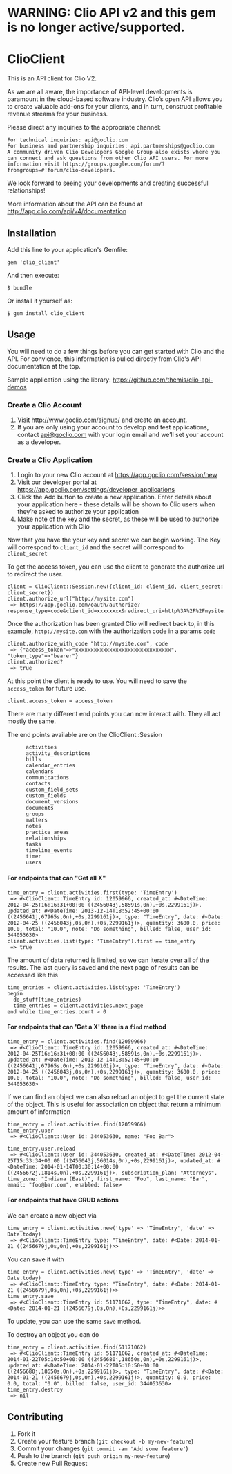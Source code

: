 # WARNING: Clio API v2 and this gem is no longer active/supported.

# ClioClient

This is an API client for Clio V2.

As we are all aware, the importance of API-level developments is paramount in the cloud-based software industry. Clio’s open API allows you to create valuable add-ons for your clients, and in turn, construct profitable revenue streams for your business.

Please direct any inquiries to the appropriate channel:

    For technical inquiries: api@goclio.com
    For business and partnership inquiries: api.partnerships@goclio.com
    A community driven Clio Developers Google Group also exists where you can connect and ask questions from other Clio API users. For more information visit https://groups.google.com/forum/?fromgroups=#!forum/clio-developers.

We look forward to seeing your developments and creating successful relationships!

More information about the API can be found at http://app.clio.com/api/v4/documentation

## Installation

Add this line to your application's Gemfile:

    gem 'clio_client'

And then execute:

    $ bundle

Or install it yourself as:

    $ gem install clio_client

## Usage

You will need to do a few things before you can get started with Clio and the API. For convience, this information is pulled directly from Clio's API documentation at the top.

Sample application using the library: https://github.com/themis/clio-api-demos

### Create a Clio Account

1. Visit http://www.goclio.com/signup/ and create an account.
2. If you are only using your account to develop and test applications, contact api@goclio.com with your login email and we’ll set your account as a developer.

### Create a Clio Application

1. Login to your new Clio account at https://app.goclio.com/session/new
2. Visit our developer portal at https://app.goclio.com/settings/developer_applications
3. Click the Add button to create a new application. Enter details about your application here - these details will be shown to Clio users when they’re asked to authorize your application
4. Make note of the key and the secret, as these will be used to authorize your application with Clio

Now that you have the your key and secret we can begin working. The Key will correspond to `client_id` and the secret will correspond to `client_secret`

To get the access token, you can use the client to generate the authorize url to redirect the user. 

```
client = ClioClient::Session.new({client_id: client_id, client_secret: client_secret})
client.authorize_url("http://mysite.com")
 => https://app.goclio.com/oauth/authorize?response_type=code&client_id=xxxxxxxx&redirect_uri=http%3A%2F%2Fmysite.com
```
Once the authorization has been granted Clio will redirect back to, in this example, `http://mysite.com` with the authorization code in a params `code`

```
client.authorize_with_code "http://mysite.com", code
 => {"access_token"=>"xxxxxxxxxxxxxxxxxxxxxxxxxxxxxxx", "token_type"=>"bearer"} 
client.authorized?
 => true
```

At this point the client is ready to use. You will need to save the `access_token` for future use. 

```
client.access_token = access_token
````

There are many different end points you can now interact with. They all act mostly the same. 

The end points available are on the ClioClient::Session
```
      activities
      activity_descriptions
      bills
      calendar_entries
      calendars
      communications
      contacts
      custom_field_sets
      custom_fields
      document_versions
      documents
      groups
      matters
      notes
      practice_areas
      relationships
      tasks
      timeline_events
      timer
      users
```



#### For endpoints that can "Get all X" 

```
time_entry = client.activities.first(type: 'TimeEntry')
 => #<ClioClient::TimeEntry id: 12059966, created_at: #<DateTime: 2012-04-25T16:16:31+00:00 ((2456043j,58591s,0n),+0s,2299161j)>, updated_at: #<DateTime: 2013-12-14T18:52:45+00:00 ((2456641j,67965s,0n),+0s,2299161j)>, type: "TimeEntry", date: #<Date: 2012-04-25 ((2456043j,0s,0n),+0s,2299161j)>, quantity: 3600.0, price: 10.0, total: "10.0", note: "Do something", billed: false, user_id: 344053630> 
client.activities.list(type: 'TimeEntry').first == time_entry
 => true

```

The amount of data returned is limited, so we can iterate over all of the results. The last query is saved and the next page of results can be accessed like this
```
time_entries = client.activities.list(type: 'TimeEntry')
begin
  do_stuff(time_entries)
  time_entries = client.activities.next_page
end while time_entries.count > 0
```

#### For endpoints that can 'Get a X' there is a `find` method
```
time_entry = client.activities.find(12059966)
 => #<ClioClient::TimeEntry id: 12059966, created_at: #<DateTime: 2012-04-25T16:16:31+00:00 ((2456043j,58591s,0n),+0s,2299161j)>, updated_at: #<DateTime: 2013-12-14T18:52:45+00:00 ((2456641j,67965s,0n),+0s,2299161j)>, type: "TimeEntry", date: #<Date: 2012-04-25 ((2456043j,0s,0n),+0s,2299161j)>, quantity: 3600.0, price: 10.0, total: "10.0", note: "Do something", billed: false, user_id: 344053630> 
```

If we can find an object we can also reload an object to get the current state of the object. This is useful for association on object that return a minimum amount of information
```
time_entry = client.activities.find(12059966)
time_entry.user
 => #<ClioClient::User id: 344053630, name: "Foo Bar"> 

time_entry.user.reload
 => #<ClioClient::User id: 344053630, created_at: #<DateTime: 2012-04-25T15:33:34+00:00 ((2456043j,56014s,0n),+0s,2299161j)>, updated_at: #<DateTime: 2014-01-14T00:30:14+00:00 ((2456672j,1814s,0n),+0s,2299161j)>, subscription_plan: "Attorneys", time_zone: "Indiana (East)", first_name: "Foo", last_name: "Bar", email: "foo@bar.com", enabled: false> 

```

#### For endpoints that have CRUD actions

We can create a new object via
```
time_entry = client.activities.new('type' => 'TimeEntry', 'date' => Date.today)
 => #<ClioClient::TimeEntry type: "TimeEntry", date: #<Date: 2014-01-21 ((2456679j,0s,0n),+0s,2299161j)>> 
```

You can save it with
```
time_entry = client.activities.new('type' => 'TimeEntry', 'date' => Date.today)
 => #<ClioClient::TimeEntry type: "TimeEntry", date: #<Date: 2014-01-21 ((2456679j,0s,0n),+0s,2299161j)>> 
time_entry.save
 => #<ClioClient::TimeEntry id: 51171062, type: "TimeEntry", date: #<Date: 2014-01-21 ((2456679j,0s,0n),+0s,2299161j)>> 

```

To update, you can use the same `save` method. 

To destroy an object you can do
```
time_entry = client.activities.find(51171062)
 => #<ClioClient::TimeEntry id: 51171062, created_at: #<DateTime: 2014-01-22T05:10:50+00:00 ((2456680j,18650s,0n),+0s,2299161j)>, updated_at: #<DateTime: 2014-01-22T05:10:50+00:00 ((2456680j,18650s,0n),+0s,2299161j)>, type: "TimeEntry", date: #<Date: 2014-01-21 ((2456679j,0s,0n),+0s,2299161j)>, quantity: 0.0, price: 0.0, total: "0.0", billed: false, user_id: 344053630> 
time_entry.destroy
 => nil
```





## Contributing

1. Fork it
2. Create your feature branch (`git checkout -b my-new-feature`)
3. Commit your changes (`git commit -am 'Add some feature'`)
4. Push to the branch (`git push origin my-new-feature`)
5. Create new Pull Request
